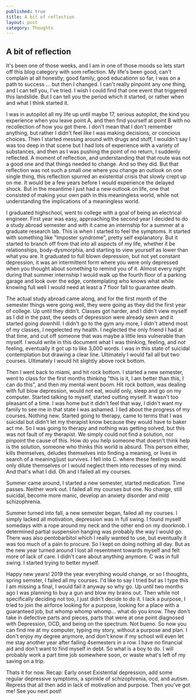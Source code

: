 ```yaml
---
published: true
title: A bit of reflection
layout: post
category: Thoughts
---
```

## A bit of reflection

It's been one of those weeks, and I am in one of those moods so lets start off this blog category with som reflection. My life's been good, can't complain at all honestly; good family, good educationn so far, I was on a path to success ... but then I changed. I can't really pinpoint any one thing, and I can tell you, I've tried. I wish I could find that one event that triggered this landslide. But I can tell you the period which it started, or rather when and what I think started it. 

I was in autopilot all my life up until maybe 17, serious autopilot, the kind you experience when you leave point A, and then find yourself at point B with no recollection of how you got there. I don't mean that I don't remember anything, but rather I didn't feel like I was making decisions, or concious choices. Then I started messing around with drugs and stuff, I wouldn't say I was too deep in that scene but I had lots of experience with a variety of substances, and then as I was pushing the point of no return, I suddenly reflected. A moment of reflection, and understanding that that route was not a good one and that things needed to change. And so they did. But that reflection was not such a small one where you change an outlook on one single thing, this reflection spurred an existential crisis that slowly crept up on me. It would be a few years before I would experience the delayed shock. But in the meantime I just had a new outlook on life, one that consisted of making your own path in this meaningless world, while not understanding the implications of a meaningless world. 

I graduated highschool, went to college with a goal of being an electrical engineer. First year was easy, approaching the second year I decided to do a study abroad semester and with it came an internship for a summer at a graduate research lab. This is when I started to feel the symptoms. It started with something like "Imposter syndrome", pretty self explanatory. But it started to branch off from that into all aspects of my life, whether it be relationships, body-dysmorphia, and starting to view yourself as lower than what you are. It graduated to full blown depression, but not yet constant depression, it was an intermittent form where you were only depressed when you thought about something to remind you of it. Almost every night during that summer internship I would walk up the fourth floor of a parking garage and look over the edge, contemplating who knows what while knowing full well I would need at least a 7 floor fall to guarantee death. 

The actual study abroad came along, and for the first month of the semester things were going well, they were going as they did the first year of college. Up until they didn't. Classes got harder, and I didn't view myself as I did in the past, the seeds of depression were already sewn and it started going downhill. I didn't go to the gym any more, I didn't attend most of my classes, I negelected my health. I neglected the only friend I had at that time, and cut off someone that was maybe a little less vulnerable than myself. I would write in this document what I was thinking, feeling, and not feeling, eventually it got up to like 3,000 words. I was in this state of suicidal contemplation but drawing a clear line. Ultimately I would fail all but two courses. Ultimately I would hit slightly above rock bottom.

Then I went back to miami, and hit rock bottom. I started a new semester, went to class for the first months thinking "this is it, I am better than this, I can do this", and then my mental went boom. Hit rock bottom, was dealing with full blow depression, would not eat, would only, sleep and go on my computer. Started talking to myself, started cutting myself. It wasn't too pleasant of a time. I was home but it didn't feel that way, I didn't want my family to see me in that state I was ashamed. I lied about the progress of my courses. Nothing new. Started going to therapy, came to terms that I was suicidal but didn't let my therapist know because they would have to baker act me. So I was going to therapy and nothing was getting solved, but this was not fault of my therapist. We simply could not find a solution, nor pinpoint the cause of this. How do you help someone that doesn't think help is the solution, someone who thinks this world is absurd. This person either, kills themselves, deludes themselves into finding a meaning, or lives in search of a meaning/just survives. I fell into C. where these feelings would only dilute themselves or I would neglect them into recesses of my mind. And that's what I did.  Oh and I failed all my courses.

Summer came around, I started a new semester, started medication. Time passes. Neither work out.  I failed all my courses but one. No change, still suicidal, become more manic, develop an anxiety disorder and mild schizophrenia.

Summer turned into fall, a new semester began, failed all my courses.  I simply lacked all motivation, depression was in full swing. I found myself somedays with a rope around my neck and the other end on my doorknob. I determined partial suspension hanging was probably the way I would go. There was also pentobarbitol which I really wanted to use, but eventually it was too much of a pain to procure. So I kept on doing nothing all day. But as the new year turned around I lost all resentment towards myself and felt more of lack of care. I didn't care about anything anymore. C was in full swing. I started trying to better myself. 

Happy new years! 2019 the year everything would change, or so I thoughts, spring semster, I failed all my courses. I'd like to say I tried but as I type this I am missing a final, I would fail it anyway so why go. Up until two months ago I was planning to buy a gun and blow my brains out. Then while not specifically deciding not too, I just didn't decide to do it. I lack a purpose, I tried to join the airforce looking for a purpose, looking for a place with a guaranteed job, but whomp whomp whomp... what do you know. They don't take in defective parts and pieces, parts that were at one point diagnosed with Depression, OCD, and being on the spectrum. Not bueno. So now you can find me at my computer, typing my story, without a purpose and plan. I don't enjoy my degree anymore, and don't know if my school will even let me stay another year after failing 4semesters in a row. I have no financial aid and don't want to find myself in debt. So what is a  boy to do. I will probably work a part time job somewhere soon, or waste what's left of my saving on a trip. 

Thats it for now. Recap: Early onset Existential depression, add some regular depressive symptoms, a sprinkle of schizophrenia, ocd, and autism. Repress that all then add in lack of motivation and purpose. Then you've got me! See you next post!
